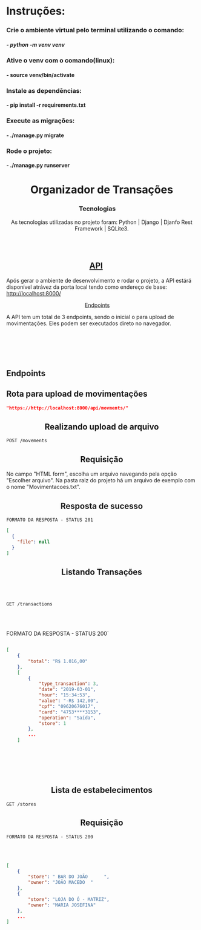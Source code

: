 
# Instruções:

### Crie o ambiente virtual pelo terminal utilizando o comando:

#####    - python -m venv venv

### Ative o venv com o comando(linux):

####   - source venv/bin/activate

### Instale as dependências:

####   - pip install -r requirements.txt

### Execute as migrações:

####   - ./manage.py migrate

### Rode o projeto:

####   - ./manage.py runserver

<h1 align="center">
  Organizador de Transações
</h1>

<blockquote align="center"></blockquote>

<h3 align= "center">
  Tecnologias&nbsp;&nbsp;&nbsp;&nbsp;&nbsp;&nbsp;
</h3>

<p align="center" >
  As tecnologias utilizadas no projeto foram: Python | Django | Djanfo Rest Framework | SQLite3.
</p>

<br/>
<br/>

<h2 align="center">
  <a href ="#endpoints">API</a>&nbsp;&nbsp;&nbsp;&nbsp;&nbsp;&nbsp;
</h2>

<p align="left">
  Após gerar o ambiente de desenvolvimento e rodar o projeto, a API estárá disponível atrávez da porta local tendo como endereço de base: <a href="http://localhost:8000/" target="_blank">http://localhost:8000/</a>
</p>

<p align="center">
  <a href="#endpoints">Endpoints</a>&nbsp;&nbsp;&nbsp;&nbsp;&nbsp;&nbsp;
</p>

A API tem um total de 3 endpoints, sendo o inicial o para upload de movimentações. Eles podem ser executados direto no navegador. <br/>

<br />
<br />
<br />
<br />

## **Endpoints**

## Rota para upload de movimentações

```json
"https://http://localhost:8000/api/movments/"
```

<h2 align ='center'> Realizando upload de arquivo </h2>

`POST /movements`

<h2 align ='center'> Requisição </h2>

No campo "HTML form", escolha um arquivo navegando pela opção "Escolher arquivo". Na pasta raiz do projeto há um arquivo de exemplo com o nome "Movimentacoes.txt".

<h2 align ='center'> Resposta de sucesso </h2>

`FORMATO DA RESPOSTA - STATUS 201`

```json
[
  {
    "file": null
  }
]
```


<h2 align ='center'> Listando Transações </h2>
<br>
<br>

`GET /transactions`

<br>
<br>

FORMATO DA RESPOSTA - STATUS 200` </p>

```json

[
    {
        "total": "R$ 1.016,00"
    },
    [
        {
            "type_transaction": 3,
            "date": "2019-03-01",
            "hour": "15:34:53",
            "value": "-R$ 142,00",
            "cpf": "09620676017",
            "card": "4753****3153",
            "operation": "Saída",
            "store": 1
        },
        ...
    ]
```

<br />
<br />
<br />
<br />



<h2 align ='center'> Lista de estabelecimentos </h2>

`GET /stores`

<h2 align ='center'> Requisição </h2>


`FORMATO DA RESPOSTA - STATUS 200`

<br />
<br />

```json
[
    {
        "store": " BAR DO JOÃO      ",
        "owner": "JOÃO MACEDO  "
    },
    {
        "store": "LOJA DO Ó - MATRIZ",
        "owner": "MARIA JOSEFINA"
    },
    ...
]
```
